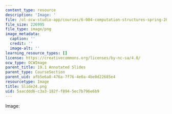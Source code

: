```yaml
---
content_type: resource
description: 'Image: '
file: /ol-ocw-studio-app/courses/6-004-computation-structures-spring-2017/5aacddd6c3a3182ff8945ec7b796e6b9_Slide24.png
file_size: 226995
file_type: image/png
image_metadata:
  caption: ''
  credit: ''
  image-alt: ''
learning_resource_types: []
license: https://creativecommons.org/licenses/by-nc-sa/4.0/
ocw_type: OCWImage
parent_title: 19.1 Annotated Slides
parent_type: CourseSection
parent_uid: afb5e6a8-476a-7f76-4e0a-4be0d22685e4
resourcetype: Image
title: Slide24.png
uid: 5aacddd6-c3a3-182f-f894-5ec7b796e6b9
---
```

Image: 